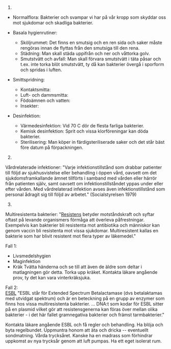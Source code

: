 1.
* Normalflora: Bakterier och svampar vi har på vår kropp som skyddar oss mot sjukdomar och skadliga bakterier.

* Basala hygienrutiner:  
  * Sköljrummet: Det finns en smutsig och en ren sida och saker måste rengöras innan de flyttas från den smutsiga till den rena.
  * Städning: Man skall städa uppifrån och ner och våttorka golv.
  * Smutstvätt och avfall: Man skall förvara smutstvätt i täta påsar och t.ex. inte torka blöt smutstvätt, ty då kan bakterier övergå i sporform och spridas i luften.

* Smittspridning:
  * Kontaktsmitta:
  * Luft- och dammsmitta:
  * Födoämnen och vatten:
  * Insekter:

* Desinfektion:  
  * Värmedesinfektion: Vid 70 C dör de flesta farliga bakterier.  
  * Kemisk desinfektion: Sprit och vissa klorföreningar kan döda bakterier.
  * Sterilisering: Man köper in färdigsteriliserade saker och det står bäst före datum på förpackningen.

2.
Vårdrelaterade infektioner: "Varje infektionstillstånd som drabbar patienter till följd av sjukhusvistelse 
eller behandling i öppen vård, oavsett om det sjukdomsframkallande ämnet tillförts i samband med vården
eller härrör från patienten själv, samt oavsett om infektionstillståndet yppas under eller efter vården.
Med vårdrelaterad infektion avses även infektionstillstånd som personal ådragit sig till följd av arbetet."
(Socialstyrelsen 1979)

3.
Multiresistenta bakterier: "[Resistens](https://sv.wikipedia.org/wiki/Resistens) betyder motståndskraft och syftar oftast på levande organismers förmåga att överleva påfrestningar. Exempelvis kan bakterier bli resistenta mot antibiotika och människor kan genom vaccin bli resistenta mot vissa sjukdomar. Multiresistent kallas en bakterie som har blivit resistent mot flera typer av läkemedel." 

Fall 1:  
* Livsmedelshygien
* Maginfektion
* Kräk
Tvätta händerna och se till att även de äldre som deltar i matlagningen gör detta. Torka upp kräket. Kontakta läkare angående prov, ty det kan vara vinterkräksjuka.

Fall 2:  
[ESBL](https://sv.wikipedia.org/wiki/ESBL) "ESBL står för Extended Spectrum Betalactamase (dvs betalaktamas med utvidgat spektrum) och är en beteckning på en grupp av enzymer som finns hos vissa multiresistenta bakterier. ... DNA:t som kodar för ESBL sitter på en plasmid vilket gör att resistensgenerna kan föras över mellan olika bakterier - i det här fallet gramnegativa bakterier och främst tarmbakterier."

Kontakta läkare angående ESBL och få regler och behandling. Ha blöja och byta regelbundet. Uppmuntra honom att äta och dricka -- eventuellt sondmatning. Vårda trycksåret. Kanske ha en madrass som förhindrar uppkomst av nya trycksår genom att luft pumpas. Ha ett eget isolerat rum.

